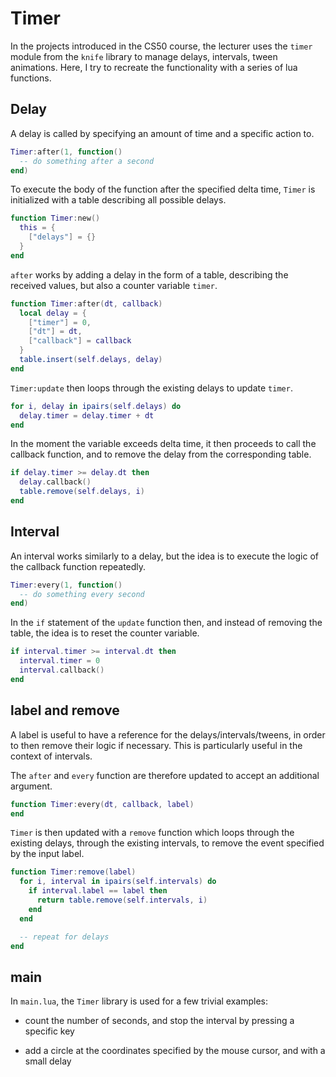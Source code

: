 # Timer

In the projects introduced in the CS50 course, the lecturer uses the `timer` module from the `knife` library to manage delays, intervals, tween animations. Here, I try to recreate the functionality with a series of lua functions.

## Delay

A delay is called by specifying an amount of time and a specific action to.

```lua
Timer:after(1, function()
  -- do something after a second
end)
```

To execute the body of the function after the specified delta time, `Timer` is initialized with a table describing all possible delays.

```lua
function Timer:new()
  this = {
    ["delays"] = {}
  }
end
```

`after` works by adding a delay in the form of a table, describing the received values, but also a counter variable `timer`.

```lua
function Timer:after(dt, callback)
  local delay = {
    ["timer"] = 0,
    ["dt"] = dt,
    ["callback"] = callback
  }
  table.insert(self.delays, delay)
end
```

`Timer:update` then loops through the existing delays to update `timer`.

```lua
for i, delay in ipairs(self.delays) do
  delay.timer = delay.timer + dt
end
```

In the moment the variable exceeds delta time, it then proceeds to call the callback function, and to remove the delay from the corresponding table.

```lua
if delay.timer >= delay.dt then
  delay.callback()
  table.remove(self.delays, i)
end
```

## Interval

An interval works similarly to a delay, but the idea is to execute the logic of the callback function repeatedly.

```lua
Timer:every(1, function()
  -- do something every second
end)
```

In the `if` statement of the `update` function then, and instead of removing the table, the idea is to reset the counter variable.

```lua
if interval.timer >= interval.dt then
  interval.timer = 0
  interval.callback()
end
```

## label and remove

A label is useful to have a reference for the delays/intervals/tweens, in order to then remove their logic if necessary. This is particularly useful in the context of intervals.

The `after` and `every` function are therefore updated to accept an additional argument.

```lua
function Timer:every(dt, callback, label)
end
```

`Timer` is then updated with a `remove` function which loops through the existing delays, through the existing intervals, to remove the event specified by the input label.

```lua
function Timer:remove(label)
  for i, interval in ipairs(self.intervals) do
    if interval.label == label then
      return table.remove(self.intervals, i)
    end
  end

  -- repeat for delays
end
```

## main

In `main.lua`, the `Timer` library is used for a few trivial examples:

- count the number of seconds, and stop the interval by pressing a specific key

- add a circle at the coordinates specified by the mouse cursor, and with a small delay
